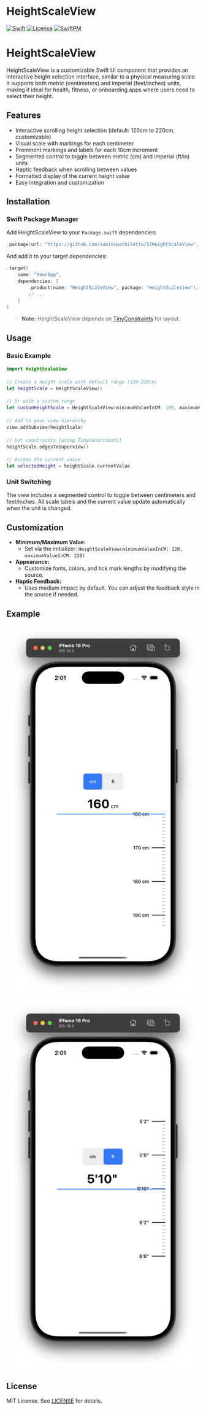 # HeightScaleView

[![Swift](https://img.shields.io/badge/Swift-5.0%2B-orange?logo=swift)](https://swift.org)
[![License](https://img.shields.io/badge/License-MIT-blue.svg)](LICENSE)
[![SwiftPM](https://img.shields.io/badge/SwiftPM-compatible-brightgreen?logo=swift)](https://swift.org/package-manager/)

# HeightScaleView

HeightScaleView is a customizable Swift UI component that provides an interactive height selection interface, similar to a physical measuring scale. It supports both metric (centimeters) and imperial (feet/inches) units, making it ideal for health, fitness, or onboarding apps where users need to select their height.

## Features

- Interactive scrolling height selection (default: 120cm to 220cm, customizable)
- Visual scale with markings for each centimeter
- Prominent markings and labels for each 10cm increment
- Segmented control to toggle between metric (cm) and imperial (ft/in) units
- Haptic feedback when scrolling between values
- Formatted display of the current height value
- Easy integration and customization

## Installation

### Swift Package Manager

Add HeightScaleView to your `Package.swift` dependencies:

```swift
.package(url: "https://github.com/subinspathilettu/SJHeightScaleView", from: "1.0.0")
```

And add it to your target dependencies:

```swift
.target(
    name: "YourApp",
    dependencies: [
        .product(name: "HeightScaleView", package: "HeightScaleView"),
        // ...
    ]
)
```

> **Note:** HeightScaleView depends on [TinyConstraints](https://github.com/roberthein/TinyConstraints) for layout.

## Usage

### Basic Example

```swift
import HeightScaleView

// Create a height scale with default range (120-220cm)
let heightScale = HeightScaleView()

// Or with a custom range
let customHeightScale = HeightScaleView(minimumValueInCM: 100, maximumValueInCM: 200)

// Add to your view hierarchy
view.addSubview(heightScale)

// Set constraints (using TinyConstraints)
heightScale.edgesToSuperview()

// Access the current value
let selectedHeight = heightScale.currentValue
```

### Unit Switching

The view includes a segmented control to toggle between centimeters and feet/inches. All scale labels and the current value update automatically when the unit is changed.

## Customization

- **Minimum/Maximum Value:**
  - Set via the initializer: `HeightScaleView(minimumValueInCM: 120, maximumValueInCM: 220)`
- **Appearance:**
  - Customize fonts, colors, and tick mark lengths by modifying the source.
- **Haptic Feedback:**
  - Uses medium impact by default. You can adjust the feedback style in the source if needed.

## Example

![HeightScaleView Screenshot](docs/Screenshot_1.png)

![HeightScaleView Screenshot](docs/Screenshot_2.png)

## License

MIT License. See [LICENSE](LICENSE) for details.
